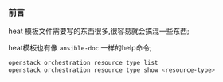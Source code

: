### 前言
heat 模板文件需要写的东西很多,很容易就会搞混一些东西;

heat模板也有像 `ansible-doc` 一样的help命令;

```bash
openstack orchestration resource type list
openstack orchestration resource type show <resource-type>
```

